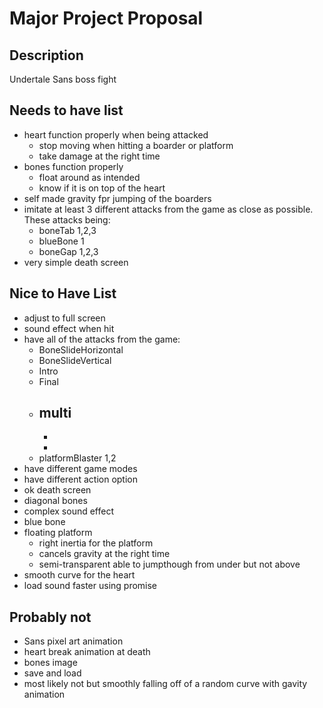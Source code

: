 # Major Project Proposal

## Description
Undertale Sans boss fight

## Needs to have list
- heart function properly when being attacked
    - stop moving when hitting a boarder or platform
    - take damage at the right time
- bones function properly
    - float around as intended
    - know if it is on top of the heart
- self made gravity fpr jumping of the boarders
- imitate at least 3 different attacks from the game as close as possible. These attacks being:
    - boneTab 1,2,3
    - blueBone 1
    - boneGap 1,2,3
- very simple death screen

## Nice to Have List
- adjust to full screen
- sound effect when hit
- have all of the attacks from the game:
    - BoneSlideHorizontal
    - BoneSlideVertical
    - Intro
    - Final
    - multi
        -
        -
        -
    - platformBlaster 1,2
- have different game modes
- have different action option
- ok death screen
- diagonal bones
- complex sound effect
- blue bone
- floating platform
    - right inertia for the platform
    - cancels gravity at the right time
    - semi-transparent able to jumpthough from under but not above
- smooth curve for the heart
- load sound faster using promise

## Probably not
- Sans pixel art animation
- heart break animation at death
- bones image
- save and load
- most likely not but smoothly falling off of a random curve with gavity animation